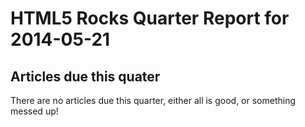 HTML5 Rocks Quarter Report for 2014-05-21
=========================================

Articles due this quater
------------------------

There are no articles due this quarter, either all is good, or something messed up!

